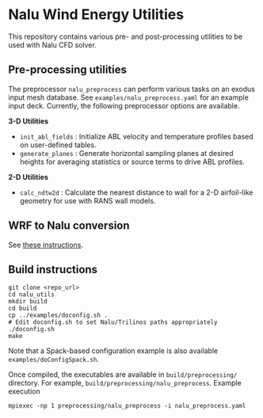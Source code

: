 
# Nalu Wind Energy Utilities

This repository contains various pre- and post-processing utilities to be used
with Nalu CFD solver. 

## Pre-processing utilities

The preprocessor `nalu_preprocess` can perform various tasks on an exodus input
mesh database. See `examples/nalu_preprocess.yaml` for an example input deck.
Currently, the following preprocessor options are available.

**3-D Utilities**

- `init_abl_fields` : Initialize ABL velocity and temperature profiles based on
  user-defined tables.
- `generate_planes` : Generate horizontal sampling planes at desired heights for
  averaging statistics or source terms to drive ABL profiles.

**2-D Utilities**

- `calc_ndtw2d` : Calculate the nearest distance to wall for a 2-D airfoil-like
  geometry for use with RANS wall models.

## WRF to Nalu conversion

See [these instructions](./src/wrftonalu/README.md).

## Build instructions

  ```
  git clone <repo_url>
  cd nalu_utils
  mkdir build
  cd build
  cp ../examples/doconfig.sh .
  # Edit doconfig.sh to set Nalu/Trilinos paths appropriately
  ./doconfig.sh
  make
  ```
  
Note that a Spack-based configuration example is also available
`examples/doConfigSpack.sh`.

Once compiled, the executables are available in `build/preprocessing/` directory. For
example, `build/preprocessing/nalu_preprocess`. Example execution

```
mpiexec -np 1 preprocessing/nalu_preprocess -i nalu_preprocess.yaml
```

